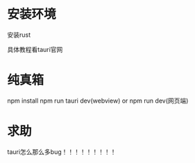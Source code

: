 # 安装环境

安装rust

具体教程看tauri官网

# 纯真箱

npm install
npm run tauri dev(webview) or npm run dev(网页端)


# 求助

tauri怎么那么多bug！！！！！！！！！
